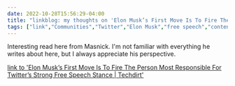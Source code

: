 ---date: 2022-10-28T15:56:29-04:00title: "linkblog: my thoughts on 'Elon Musk’s First Move Is To Fire The Person Most Responsible For Twitter’s Strong Free Speech Stance | Techdirt'"tags: ["link","Communities","Twitter","Elon Musk","free speech","content moderation","Mike Masnick"]---Interesting read here from Masnick. I'm not familiar with everything he writes about here, but I always appreciate his perspective. [link to 'Elon Musk’s First Move Is To Fire The Person Most Responsible For Twitter’s Strong Free Speech Stance | Techdirt'](https://www.techdirt.com/2022/10/28/elon-musks-first-move-is-to-fire-the-person-most-responsible-for-twitters-strong-free-speech-stance/)